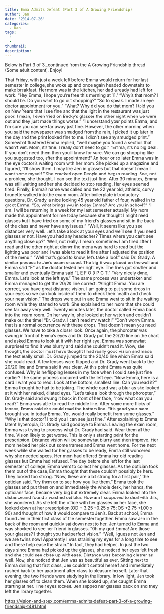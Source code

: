 ```yaml
---
title: Emma Admits Defeat (Part 3 of A Growing Friendship)
author: Dan
date: '2014-07-26'
categories:
  - Dan
tags:
  - 
  - 
thumbnail: 
description: 
---
```


Below is Part 3 of 3...continued from the A Growing Friendship thread (Some adult content). Enjoy!

That Friday, with just a week left before Emma would return for her last semester in college, she woke up and once again headed downstairs to make breakfast. Her mom was in the kitchen, her dad already had left for work.
“Hey Emma, I hope you’re free this morning at 11.”
“Why’s that mom? I should be. Do you want to go out shopping?”
“So to speak. I made an eye doctor appointment for you.”
“What? Why did you do that mom? I told you on New Years that I see fine and that the light in the restaurant was just poor. I mean, I even tried on Becky’s glasses the other night when we were out and they just made things worse.”
“I understand your points Emma, and I’m sure you can see far away just fine. However, the other morning when you said the newspaper was smudged from the rain, I picked it up later in the day and the print looked fine to me. I didn’t see any smudged print.”
Somewhat flustered Emma replied, “well maybe you found a section that wasn’t wet. Mom, it’s fine. I really don’t need to go.”
“Emma, it’s no big deal. If you don’t need them then you’ll know for sure. We can go shopping like you suggested too, after the appointment!”
An hour or so later Emma was in the eye doctor’s waiting room with her mom. She picked up a magazine and figured, “I’ll show them. I may like Jen in glasses but that doesn’t mean I want some myself.”
She cracked open People and began reading. See, not a problem, she thought. I can see the text just fine. After 30 minutes, Emma was still waiting and her she decided to stop reading. Her eyes seemed tired.
Finally, Emma’s name was called and the 22 year old, athletic, curvy brunette walked into the exam room. After boilerplate introductory questions, Dr. Grady, a nice looking 45 year old father of four, walked in to greet Emma.
“So, what brings you in today Emma? Are you in school?”
“I am. I will be returning in a week for my last semester actually! My mom made this appointment for me today because she thought I might need glasses but I have tried on some of my friend’s glasses and sit in the back of the class and never have any issues.”
“Well, it seems like you see distances very well. Let’s take a look at your eyes and we’ll see if you need glasses or not. Have you had any headaches? Times where you can’t see anything close up?”
“Well, not really. I mean, sometimes I am tired after I read and the other night at dinner the menu was hard to read but the lighting was poor and I was able to read it fine after I adjusted the position of the menu.”
“Well that’s good to know, let’s take a look” said Dr. Grady.
A similar process to Jen’s exam ensued. The big E was placed on the wall and Emma said “E” as the doctor tested her right eye. The lines got smaller and smaller and eventually Emma said “L E F O D P C T.”
“Very nicely done, Emma. Let’s look at the left eye.”
The same process was undertaken and Emma managed to get the 20/20 line correct.
“Alright Emma. You are correct, you have great distance vision. I am going to put some drops in your eyes so we can look inside of them to check their health and check your near vision.” The drops were put in and Emma went to sit in the waiting room while they started to work. She explained to her mom that she could see far away very well.
Twenty minutes later, the doctor called Emma back into the exam room. On her way in, she looked at her watch and couldn’t make out the time! “Dr. Grady, I can’t read my watch!” “Don’t worry Emma, that is a normal occurrence with these drops. That doesn’t mean you need glasses. We have to take a closer look.
Once again, the phoropter was swung in front of Emma’s eyes and Dr. Grady put the 20/20 line on the chart and asked Emma to look at it with her right eye. Emma was somewhat surprised to find it was blurry and said she couldn’t read it. Wow, she thought, the doctor must have thought I had really good vision and made the text really small.
Dr. Grady jumped to the 20/40 line which Emma said she could read. A few lenses were flipped and Dr. Grady went back to the 20/20 line and Emma said it was clear. At this point Emma was quite confused. Why is he flipping lenses in my face when I could see just fine earlier? The same process occurred with the left eye.
“Now Emma, here is a card I want you to read. Look at the bottom, smallest line. Can you read it?”
Emma thought he had to be joking. The whole card was a blur as she looked at it with her naked, dilated eyes.
“Let’s take a look through the phoropter,” Dr. Grady said and swung it back in front of her face, “now what can you read?”
Emma was able to read the middle line. After some more flicks of lenses, Emma said she could read the bottom line.
“It’s good your mom brought you in today Emma. You would really benefit from some glasses.”
“Why is that doctor? I told you I can see just fine.”
After explaining to Emma latent hyperopia, Dr. Grady said goodbye to Emma. Leaving the exam room, Emma was trying to process what Dr. Grady had said. Wear them all the time. Vision likely to get worse. This is only a starting point for the prescription. Distance vision will be somewhat blurry and then improve.
Her mom helped her pick out some frames and Emma went home. For the next week while she waited for her glasses to be ready, Emma still wondered why she needed specs. Her mom had offered Emma her old reading glasses but Emma had refused.
The day before she left for the last semester of college, Emma went to collect her glasses. As the optician took them out of the case, Emma thought that those couldn’t possibly be hers. They looked too strong.
“Now, these are a bit strong for a first pair,” the optician said, “try them on to see how you like them.”
Emma took the glasses and put them on and immediately the whole desk, her hands, the opticians face, became very big but extremely clear. Emma looked into the distance and found a washed out blur. How am I supposed to deal with this, she wondered.
As she left the office with her glasses on her face, she looked down at her prescription (OD + 3.25 +0.25 x 75; OS +2.75 +1.00 x 90) and thought of how it would compare to Jen’s.
Back at school, Emma found Jen in their first class of the semester together. Emma saw Jen in the back of the room and quickly sat down next to her. Jen turned to Emma and was shocked to see her friend in glasses.
“Oh my god Emma! Are those your glasses? I thought you had perfect vision.”
“Well, I guess not Jen and we are twins now! Apparently I was straining my eyes for a long time to see and these help ease the strain.” In fact, they had helped. In just the two days since Emma had picked up the glasses, she noticed her eyes felt fresh and she could see close up with ease. Distance was becoming clearer as well. Now, she noticed that Jen was as beautiful as ever.
Sitting next to Emma during that first class, Jen couldn’t control herself and immediately rushed back to her apartment after class to pleasure herself.
Later that evening, the two friends were studying in the library. In low light, Jen took her glasses off to clean them. When she looked up, she caught Emma starting at her. Their eyes locked. Jen slipped her glasses back on and they left the library together.

https://vision-and-spex.com/emma-admits-defeat-part-3-of-a-growing-friendship-t481.html
